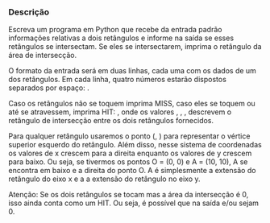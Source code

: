### Descrição

Escreva um programa em Python que recebe da entrada padrão informações relativas a dois retângulos e informe na saída se esses retângulos se intersectam. Se eles se intersectarem, imprima o retângulo da área de intersecção.

O formato da entrada será em duas linhas, cada uma com os dados de um dos retângulos. Em cada linha, quatro números estarão dispostos separados por espaço: <x> <y> <largura> <altura>.

Caso os retângulos não se toquem imprima MISS, caso eles se toquem ou até se atravessem, imprima HIT: <x> <y> <largura> <altura>, onde os valores <x>, <y>, <largura>, <altura> descrevem o retângulo de intersecção entre os dois retângulos fornecidos.

Para qualquer retângulo usaremos o ponto (<x>, <y>) para representar o vértice superior esquerdo do retângulo. Além disso, nesse sistema de coordenadas os valores de x crescem para a direita enquanto os valores de y crescem para baixo. Ou seja, se tivermos os pontos O = (0, 0) e A = (10, 10), A se encontra em baixo e a direita do ponto O. A <largura> é simplesmente a extensão do retângulo do eixo x e a <altura> a extensão do retângulo no eixo y.

Atenção: Se os dois retângulos se tocam mas a área da intersecção é 0, isso ainda conta como um HIT. Ou seja, é possível que na saída <largura> e/ou <altura> sejam 0.